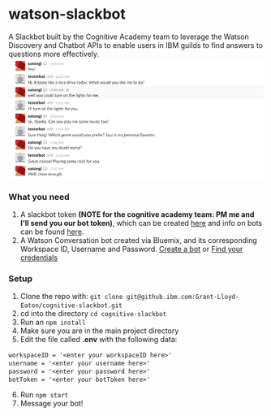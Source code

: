 # watson-slackbot
A Slackbot built by the Cognitive Academy team to leverage the Watson Discovery and Chatbot APIs to enable users in IBM guilds to find answers to questions more effectively.
![A preview of a Slackbot Watson conversation](/screenshots/chatpic.png)

### What you need
1. A slackbot token **(NOTE for the cognitive academy team: PM me and I'll send you our bot token)**, which can be created [here](https://my.slack.com/services/new/bot) and info on bots can be found [here](https://api.slack.com/bot-users).
2. A Watson Conversation bot created via Bluemix, and its corresponding Workspace ID, Username and Password. [Create a bot](https://www.ibm.com/watson/how-to-build-a-chatbot/) or [Find your credentials](https://www.ibm.com/watson/developercloud/doc/common/getting-started-credentials.html)

### Setup
1. Clone the repo with: `git clone git@github.ibm.com:Grant-Lloyd-Eaton/cognitive-slackbot.git`
2. cd into the directory `cd cognitive-slackbot`
3. Run an `npm install`
4. Make sure you are in the main project directory
5. Edit the file called **.env** with the following data:
```
workspaceID = '<enter your workspaceID here>'
username = '<enter your username here>'
password = '<enter your password here>'
botToken = '<enter your botToken here>'
```
6. Run `npm start`
7. Message your bot!
